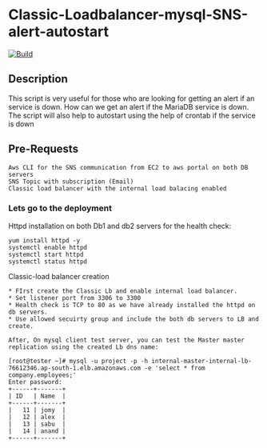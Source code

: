 #  Classic-Loadbalancer-mysql-SNS-alert-autostart

[![Build](https://travis-ci.org/joemccann/dillinger.svg?branch=master)](https://travis-ci.org/joemccann/dillinger)

## Description

This script is very useful for those who are looking for getting an alert if an service is down. How can we get an alert if the MariaDB service is down. 
The script will also help to autostart using the help of crontab if the service is down

## Pre-Requests
```
Aws CLI for the SNS communication from EC2 to aws portal on both DB servers
SNS Topic with subscription (Email)
Classic load balancer with the internal load balacing enabled
```

### Lets go to the deployment

Httpd installation on both Db1 and db2 servers for the health check:
``` 
yum install httpd -y
systemctl enable httpd
systemctl start httpd
systemctl status httpd
``` 
Classic-load balancer creation
```
* FIrst create the Classic Lb and enable internal load balancer.
* Set listener port from 3306 to 3300
* Health check is TCP to 80 as we have already installed the httpd on db servers.
* Use allowed secuirty group and include the both db servers to LB and create.

After, On mysql client test server, you can test the Master master replication using the created Lb dns name:

[root@tester ~]# mysql -u project -p -h internal-master-internal-lb-76612346.ap-south-1.elb.amazonaws.com -e 'select * from company.employees;'
Enter password:
+------+-------+
| ID   | Name  |
+------+-------+
|   11 | jomy  |
|   12 | alex  |
|   13 | sabu  |
|   14 | anand |
+------+-------+
```
